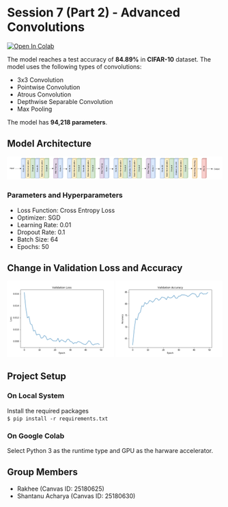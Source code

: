 # Session 7 (Part 2) - Advanced Convolutions

[![Open In Colab](https://colab.research.google.com/assets/colab-badge.svg)](https://colab.research.google.com/drive/14dRZ2Ie6UohIv0QnTGeUvC7OXHLv4YoH)

The model reaches a test accuracy of **84.89%** in **CIFAR-10** dataset. The model uses the following types of convolutions:

- 3x3 Convolution
- Pointwise Convolution
- Atrous Convolution
- Depthwise Separable Convolution
- Max Pooling

The model has **94,218 parameters**.

## Model Architecture

![architecture](images/architecture.png)

### Parameters and Hyperparameters

- Loss Function: Cross Entropy Loss
- Optimizer: SGD
- Learning Rate: 0.01
- Dropout Rate: 0.1
- Batch Size: 64
- Epochs: 50

## Change in Validation Loss and Accuracy

<img src="images/loss_change.png" width="250px">
<img src="images/accuracy_change.png" width="250px">

## Project Setup

### On Local System

Install the required packages  
 `$ pip install -r requirements.txt`

### On Google Colab

Select Python 3 as the runtime type and GPU as the harware accelerator.

## Group Members

- Rakhee (Canvas ID: 25180625)
- Shantanu Acharya (Canvas ID: 25180630)
